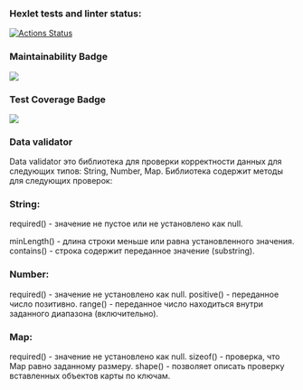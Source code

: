 ### Hexlet tests and linter status:
[![Actions Status](https://github.com/AAvchinnikova/java-project-78/actions/workflows/hexlet-check.yml/badge.svg)](https://github.com/AAvchinnikova/java-project-78/actions)

### Maintainability Badge
<a href="https://codeclimate.com/github/AAvchinnikova/java-project-78/maintainability"><img src="https://api.codeclimate.com/v1/badges/82fd6b1042698f8ee6a1/maintainability" /></a>

### Test Coverage Badge
<a href="https://codeclimate.com/github/AAvchinnikova/java-project-78/test_coverage"><img src="https://api.codeclimate.com/v1/badges/82fd6b1042698f8ee6a1/test_coverage" /></a>

### Data validator
Data validator это библиотека для проверки корректности данных для следующих типов: String, Number, Map.
Библиотека содержит методы для следующих проверок:

### String:
required()  -  значение не пустое или не установлено как null.

minLength() - длина строки меньше или равна установленного значения.
contains()  -  строка содержит переданное значение (substring).
### Number:
required() - значение не установлено как null.
positive() - переданное число позитивно.
range()    - переданное число находиться внутри заданного диапазона (включительно).
### Map:
required() - значение не установлено как null.
sizeof()   - проверка, что Map равно заданному размеру.
shape()    - позволяет описать проверку вставленных объектов карты по ключам.
